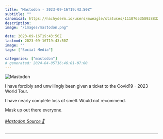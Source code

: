```yaml
---
title: "Mastodon - 2023-09-16T19:43:50Z"
subtitle: ""
canonical: https://hachyderm.io/users/mweagle/statuses/111076535893883292
description:
image: "/images/mastodon.png"

date: 2023-09-16T19:43:50Z
lastmod: 2023-09-16T19:43:50Z
image: ""
tags: ["Social Media"]

categories: ["mastodon"]
# generated: 2024-04-05T16:46:01-07:00
---
```

![Mastodon](/images/mastodon.png)

<p>I have forcibly and unwillingly been given a ticket to the  Covid19 - 2023 World Tour. </p><p>I have nearly complete loss of smell. Would not recommend. </p><p>Mask up out there everyone.</p>


###### [Mastodon Source 🐘](https://hachyderm.io/@mweagle/111076535893883292)

___
